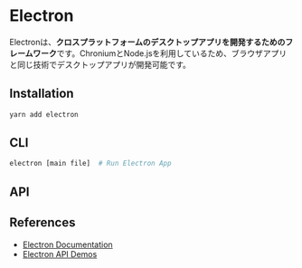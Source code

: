 # Electron

Electronは、**クロスプラットフォームのデスクトップアプリを開発するためのフレームワーク**です。ChroniumとNode.jsを利用しているため、ブラウザアプリと同じ技術でデスクトップアプリが開発可能です。

## Installation

```bash
yarn add electron
```

## CLI

```bash
electron [main file]  # Run Electron App
```

## API



## References

- [Electron Documentation](https://www.electronjs.org/docs)
- [Electron API Demos](https://github.com/electron/electron-api-demos)
